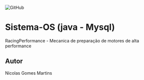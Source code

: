 ![GitHub](https://img.shields.io/github/license/nicolasmartins2907/Sistema-OS?style=plastic)
# Sistema-OS (java - Mysql)
RacingPerformance   - Mecanica de preparação de motores de alta performance
## Autor 
Nicolas Gomes Martins
